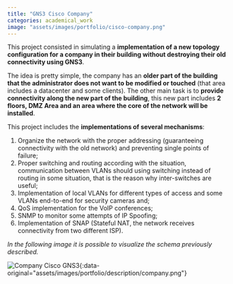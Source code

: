 ```yaml
---
title: "GNS3 Cisco Company"
categories: academical_work
image: "assets/images/portfolio/cisco-company.png"
---
```


This project consisted in simulating a **implementation of a new topology configuration for a company in their building without destroying their old connectivity using GNS3**.

The idea is pretty simple, the company has an **older part of the building that the administrator does not want to be modified or touched** (that area includes a datacenter and some clients). The other main task is to **provide connectivity along the new part of the building**, this new part includes **2 floors, DMZ Area and an area where the core of the network will be installed**. 

This project includes the **implementations of several mechanisms**:
1. Organize the network with the proper addressing (guaranteeing connectivity with the old network) and preventing single points of failure;
2. Proper switching and routing according with the situation, communication between VLANs should using switching instead of routing in some situation, that is the reason why inter-switches are useful;
3. Implementation of local VLANs for different types of access and some VLANs end-to-end for security cameras and;
4. QoS implementation for the VoIP conferences;
5. SNMP to monitor some attempts of IP Spoofing;
6. Implementation of SNAP (Stateful NAT, the network receives connectivity from two different ISP).

_In the following image it is possible to visualize the schema previously described._

![Company Cisco GNS3](){:data-original="assets/images/portfolio/description/company.png"}
